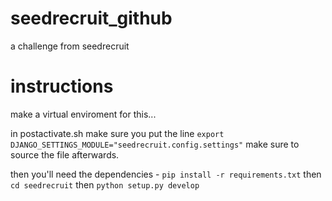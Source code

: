 seedrecruit_github
==================

a challenge from seedrecruit

instructions
===
make a virtual enviroment for this...

in postactivate.sh make sure you put the line `export DJANGO_SETTINGS_MODULE="seedrecruit.config.settings"` make sure to source the file afterwards.

then you'll need the dependencies - `pip install -r requirements.txt`
then `cd seedrecruit`
then `python setup.py develop`
